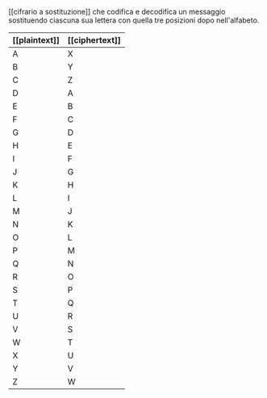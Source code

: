 [[cifrario a sostituzione]] che codifica e decodifica un messaggio sostituendo ciascuna sua lettera con quella tre posizioni dopo nell'alfabeto.

| [[plaintext]] | [[ciphertext]] |
|---------------|----------------|
| A             | X              |
| B             | Y              |
| C             | Z              |
| D             | A              |
| E             | B              |
| F             | C              |
| G             | D              |
| H             | E              |
| I             | F              |
| J             | G              |
| K             | H              |
| L             | I              |
| M             | J              |
| N             | K              |
| O             | L              |
| P             | M              |
| Q             | N              |
| R             | O              |
| S             | P              |
| T             | Q              |
| U             | R              |
| V             | S              |
| W             | T              |
| X             | U              |
| Y             | V              |
| Z             | W              |